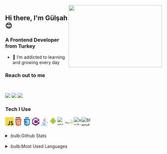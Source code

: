 <img src="https://media.giphy.com/media/13Mg6Xn18UlTYMhsjW/giphy.gif" align="right" width="300" height="200">

## Hi there, I'm Gülşah :blush: 

### A Frontend Developer from Turkey

- 🌱  I’m addicted to learning and growing every day

### Reach out to me
<br/>

[<img  width="22" src="https://unpkg.com/simple-icons@v5/icons/linkedin.svg" />][linkedin]
[<img  width="22" src="https://unpkg.com/simple-icons@v5/icons/hackerrank.svg" />][hackerrank]
[<img  width="22" src="https://unpkg.com/simple-icons@v5/icons/instagram.svg" />][instagram]
<br/>

### Tech I Use

<img align="left" src="https://raw.githubusercontent.com/github/explore/80688e429a7d4ef2fca1e82350fe8e3517d3494d/topics/javascript/javascript.png" width="28" height="28">
<img align="left" src="https://raw.githubusercontent.com/devicons/devicon/master/icons/html5/html5-original-wordmark.svg" alt="html5" width="28" height="28">
<img align="left" src="https://raw.githubusercontent.com/devicons/devicon/master/icons/css3/css3-original-wordmark.svg" alt="css3" width="28" height="28">
<img align="left" src="https://raw.githubusercontent.com/devicons/devicon/master/icons/csharp/csharp-original.svg" alt="csharp" width="28" height="28">
<img align="left" src="https://raw.githubusercontent.com/devicons/devicon/master/icons/java/java-original.svg" alt="java" width="28" height="28">
<img align="left" src="https://raw.githubusercontent.com/devicons/devicon/master/icons/android/android-original-wordmark.svg" alt="android" width="28" height="28">
<img align="left" src="https://www.svgrepo.com/show/303229/microsoft-sql-server-logo.svg" alt="mssql" width="25" height="25"/>
<img align="left" src="https://raw.githubusercontent.com/devicons/devicon/master/icons/mysql/mysql-original-wordmark.svg" alt="mysql" width="28" height="28">
<img align="left" src="https://www.vectorlogo.zone/logos/unity3d/unity3d-icon.svg" alt="unity" width="25" height="25">
<img align="left" src="https://download.blender.org/branding/community/blender_community_badge_white.svg" alt="blender" width="28" height="28">

<br/>
<br/>
<br/>

<details>
 <summary>:bulb:Github Stats</summary>
 <img src="https://github-readme-stats.vercel.app/api?username=gulsahh1&&theme=radical">
</details>

<br/>

<details>
 <summary>:bulb:Most Used Languages</summary>
 <img src="https://github-readme-stats.vercel.app/api/top-langs/?username=gulsahh1&layout=compact">
</details>

[linkedin]:linkedin.com/in/gulsahsahinn1
[hackerrank]:https://www.hackerrank.com/sahingulsah541
[instagram]:https://www.instagram.com/sahiingulsah/
